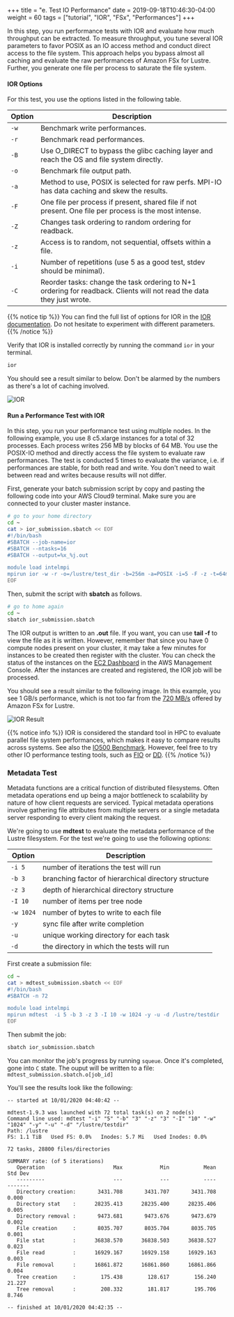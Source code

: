 +++
title = "e. Test IO Performance"
date = 2019-09-18T10:46:30-04:00
weight = 60
tags = ["tutorial", "IOR", "FSx", "Performances"]
+++

In this step, you run performance tests with IOR and evaluate how much throughput can be extracted. To measure throughput, you tune several IOR parameters to favor POSIX as an IO access method and conduct direct access to the file system. This approach helps you bypass almost all caching and evaluate the raw performances of Amazon FSx for Lustre. Further, you generate one file per process to saturate the file system.

#### IOR Options

For this test, you use the options listed in the following table.


Option        | Description
------------- | -------------
`-w`          | Benchmark write performances.
`-r`          | Benchmark read performances.
`-B`          | Use O_DIRECT to bypass the glibc caching layer and reach the OS and file system directly.
`-o`          | Benchmark file output path.
`-a`          | Method to use, POSIX is selected for raw perfs. MPI-IO has data caching and skew the results.
`-F`          | One file per process if present, shared file if not present. One file per process is the most intense.
`-Z`          | Changes task ordering to random ordering for readback.
`-z`          | Access is to random, not sequential, offsets within a file.
`-i`          | Number of repetitions (use 5 as a good test, stdev should be minimal).
`-C`          | Reorder tasks: change the task ordering to N+1 ordering for readback. Clients will not read the data they just wrote.

{{% notice tip %}}
You can find the full list of options for IOR in the [IOR documentation](https://ior.readthedocs.io/en/latest/userDoc/options.html). Do not hesitate to experiment with different parameters.
{{% /notice %}}

Verify that IOR is installed correctly by running the command `ior` in your terminal.

```bash
ior
```

You should see a result similar to below. Don't be alarmed by the numbers as there's a lot of caching involved.

![IOR](/images/fsx-for-lustre/ior.png)

#### Run a Performance Test with IOR

In this step, you run your performance test using multiple nodes. In the following example, you use 8 c5.xlarge instances for a total of 32 processes. Each process writes 256 MB by blocks of 64 MB. You use the POSIX-IO method and directly access the file system to evaluate raw performances. The test is conducted 5 times to evaluate the variance, i.e. if performances are stable, for both read and write. You don't need to wait between read and writes because results will not differ.


First, generate your batch submission script by copy and pasting the following code into your AWS Cloud9 terminal. Make sure you are connected to your cluster master instance.


```bash
# go to your home directory
cd ~
cat > ior_submission.sbatch << EOF
#!/bin/bash
#SBATCH --job-name=ior
#SBATCH --ntasks=16
#SBATCH --output=%x_%j.out

module load intelmpi
mpirun ior -w -r -o=/lustre/test_dir -b=256m -a=POSIX -i=5 -F -z -t=64m -C
EOF
```

Then, submit the script with **sbatch** as follows.

```bash
# go to home again
cd ~
sbatch ior_submission.sbatch
```

The IOR output is written to an **.out** file. If you want, you can use **tail -f** to view the file as it is written. However, remember that since you have 0 compute nodes present on your cluster, it may take a few minutes for instances to be created then register with the cluster. You can check the status of the instances on the [EC2 Dashboard](https://console.aws.amazon.com/ec2/v2/home?region=us-east-1#Instances:sort=instanceState) in the AWS Management Console. After the instances are created and registered, the IOR job will be processed.

You should see a result similar to the following image. In this example, you see 1 GB/s performance, which is not too far from the [720 MB/s](https://docs.aws.amazon.com/fsx/latest/LustreGuide/performance.html#fsx-aggregate-perf) offered by Amazon FSx for Lustre.

![IOR Result](/images/fsx-for-lustre/ior-result.png)

{{% notice info %}}
IOR is considered the standard tool in HPC to evaluate parallel file system performances, which makes it easy to compare results across systems. See also the [IO500 Benchmark](https://www.vi4io.org/std/io500/start). However, feel free to try other IO performance testing tools, such as [FIO](https://fio.readthedocs.io/en/latest/index.html) or [DD](https://www.unixtutorial.org/test-disk-speed-with-dd).
{{% /notice %}}


### Metadata Test

Metadata functions are a critical function of distributed filesystems. Often metadata operations end up being a major bottleneck to scalability by nature of how client requests are serviced. Typical metadata operations involve gathering file attributes from multiple servers or a single metadata server responding to every client making the request.

We're going to use **mdtest** to evaluate the metadata performance of the Lustre filesystem. For the test we're going to use the following options:

Option        | Description
------------- | -------------
`-i 5`        | number of iterations the test will run
`-b 3`        | branching factor of hierarchical directory structure
`-z 3`        | depth of hierarchical directory structure
`-I 10`       | number of items per tree node
`-w 1024`     | number of bytes to write to each file
`-y`          | sync file after write completion
`-u`          | unique working directory for each task
`-d`          | the directory in which the tests will run

First create a submission file:
```bash
cd ~
cat > mdtest_submission.sbatch << EOF
#!/bin/bash
#SBATCH -n 72

module load intelmpi
mpirun mdtest  -i 5 -b 3 -z 3 -I 10 -w 1024 -y -u -d /lustre/testdir
EOF
```

Then submit the job:
```bash
sbatch ior_submission.sbatch
```

You can monitor the job's progress by running `squeue`. Once it's completed, gone into `C` state. The ouput will be written to a file: `mdtest_submission.sbatch.o[job_id]`

You'll see the results look like the following:

```
-- started at 10/01/2020 04:40:42 --

mdtest-1.9.3 was launched with 72 total task(s) on 2 node(s)
Command line used: mdtest "-i" "5" "-b" "3" "-z" "3" "-I" "10" "-w" "1024" "-y" "-u" "-d" "/lustre/testdir"
Path: /lustre
FS: 1.1 TiB   Used FS: 0.0%   Inodes: 5.7 Mi   Used Inodes: 0.0%

72 tasks, 28800 files/directories

SUMMARY rate: (of 5 iterations)
   Operation                      Max            Min           Mean        Std Dev
   ---------                      ---            ---           ----        -------
   Directory creation:       3431.708       3431.707       3431.708          0.000
   Directory stat    :      28235.413      28235.400      28235.406          0.005
   Directory removal :       9473.681       9473.676       9473.679          0.002
   File creation     :       8035.707       8035.704       8035.705          0.001
   File stat         :      36838.570      36838.503      36838.527          0.023
   File read         :      16929.167      16929.158      16929.163          0.003
   File removal      :      16861.872      16861.860      16861.866          0.004
   Tree creation     :        175.438        128.617        156.240         21.227
   Tree removal      :        208.332        181.817        195.706          8.746

-- finished at 10/01/2020 04:42:35 --
```
